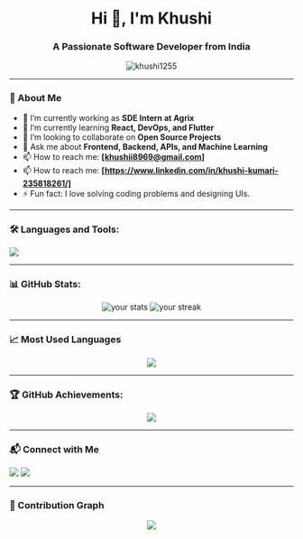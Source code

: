 <h1 align="center">Hi 👋, I'm Khushi</h1>
<h3 align="center">A Passionate Software Developer from India</h3>

<p align="center">
  <img src="![image](https://github.com/user-attachments/assets/705016a3-fc03-4350-b766-975f269a7057)
"username=khushi1255&label=Profile%20views&color=0e75b6&style=flat" alt="khushi1255" />
</p>

---

### 🚀 About Me

- 🔭 I’m currently working as **SDE Intern at Agrix**
- 🌱 I’m currently learning **React, DevOps, and Flutter**
- 👯 I’m looking to collaborate on **Open Source Projects**
- 💬 Ask me about **Frontend, Backend, APIs, and Machine Learning**
- 📫 How to reach me: **[khushii8969@gmail.com]**
- 📫 How to reach me: **[https://www.linkedin.com/in/khushi-kumari-235818261/]**
- ⚡ Fun fact: I love solving coding problems and designing UIs.

---

### 🛠️ Languages and Tools:
<p align="left">
  <img src="https://skillicons.dev/icons?i=html,css,js,ts,react,nodejs,ajax,express,python,c,cpp,mysql,mongodb,git,github,linux,postman&theme=dark" />
</p>

---

### 📊 GitHub Stats:
<p align="center">
  <img src="https://github-readme-stats.vercel.app/api?username=khushi1255&show_icons=true&theme=radical" alt="your stats" />
  <img src="https://github-readme-streak-stats.herokuapp.com/?user=khushi1255&theme=radical" alt="your streak" />
</p>

---

### 📈 Most Used Languages
<p align="center">
  <img src="https://github-readme-stats.vercel.app/api/top-langs/?username=khushi1255&layout=compact&theme=radical" />
</p>

---

### 🏆 GitHub Achievements:
<p align="center">
  <img src="https://github-profile-trophy.vercel.app/?username=khushi1255&theme=onestar&column=8" />
</p>

---

### 📬 Connect with Me
<p align="left">
  <a href="khushii8969@gmail.com"><img src="https://img.shields.io/badge/Gmail-red?style=for-the-badge&logo=gmail&logoColor=white" /></a>
  <a href="https://www.linkedin.com/in/khushi-kumari-235818261/" target="blank"><img src="https://img.shields.io/badge/LinkedIn-blue?style=for-the-badge&logo=linkedin&logoColor=white" /></a>
</p>

---

### 📅 Contribution Graph
<p align="center">
  <img src="https://github-readme-activity-graph.vercel.app/graph?username=khushi1255&theme=github-compact" />
</p>
